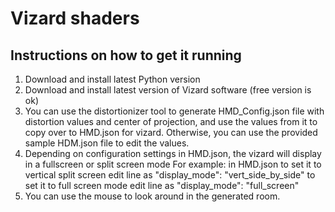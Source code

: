 # Vizard shaders

## Instructions on how to get it running

1. Download and install latest Python version
2. Download and install latest version of Vizard software (free version is ok)
3. You can use the distortionizer tool to generate HMD_Config.json file with 
distortion values and center of projection, and use the values from it to
copy over to HMD.json for vizard. Otherwise, you can use the provided 
sample HDM.json file to edit the values.
4. Depending on configuration settings in HMD.json, the vizard
will display in a fullscreen or split screen mode
For example: in HMD.json 
to set it to vertical split screen edit line as "display_mode": "vert_side_by_side"
to set it to full screen mode edit line as "display_mode": "full_screen"            
5. You can use the mouse to look around in the generated room.